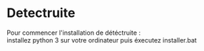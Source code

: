 # Detectruite<br>
Pour commencer l'installation de détéctruite : <br>
installez python 3 sur votre ordinateur puis éxecutez installer.bat
